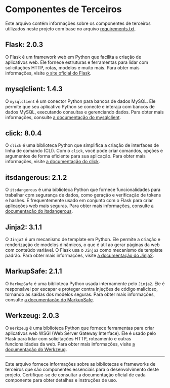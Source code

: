 # Componentes de Terceiros

Este arquivo contém informações sobre os componentes de terceiros utilizados neste projeto com base no arquivo [requirements.txt](requirements.txt).

## Flask: 2.0.3

O Flask é um framework web em Python que facilita a criação de aplicativos web. Ele fornece estruturas e ferramentas para lidar com solicitações HTTP, rotas, modelos e muito mais. Para obter mais informações, visite [o site oficial do Flask](https://flask.palletsprojects.com/).

## mysqlclient: 1.4.3

O `mysqlclient` é um conector Python para bancos de dados MySQL. Ele permite que seu aplicativo Python se conecte e interaja com bancos de dados MySQL, executando consultas e gerenciando dados. Para obter mais informações, consulte [a documentação do mysqlclient](https://pypi.org/project/mysqlclient/).

## click: 8.0.4

O `click` é uma biblioteca Python que simplifica a criação de interfaces de linha de comando (CLI). Com o `click`, você pode criar comandos, opções e argumentos de forma eficiente para sua aplicação. Para obter mais informações, visite [a documentação do click](https://click.palletsprojects.com/).

## itsdangerous: 2.1.2

O `itsdangerous` é uma biblioteca Python que fornece funcionalidades para trabalhar com segurança de dados, como geração e verificação de tokens e hashes. É frequentemente usado em conjunto com o Flask para criar aplicações web mais seguras. Para obter mais informações, consulte [a documentação do itsdangerous](https://pypi.org/project/itsdangerous/).

## Jinja2: 3.1.1

O `Jinja2` é um mecanismo de template em Python. Ele permite a criação e renderização de modelos dinâmicos, o que é útil ao gerar páginas da web com conteúdo variável. O Flask usa o `Jinja2` como mecanismo de template padrão. Para obter mais informações, visite [a documentação do Jinja2](https://jinja.palletsprojects.com/).

## MarkupSafe: 2.1.1

O `MarkupSafe` é uma biblioteca Python usada internamente pelo `Jinja2`. Ele é responsável por escapar e proteger contra injeções de código malicioso, tornando as saídas dos modelos seguras. Para obter mais informações, consulte [a documentação do MarkupSafe](https://pypi.org/project/MarkupSafe/).

## Werkzeug: 2.0.3

O `Werkzeug` é uma biblioteca Python que fornece ferramentas para criar aplicativos web WSGI (Web Server Gateway Interface). Ele é usado pelo Flask para lidar com solicitações HTTP, roteamento e outras funcionalidades da web. Para obter mais informações, visite [a documentação do Werkzeug](https://palletsprojects.com/p/werkzeug/).

---

Este arquivo fornece informações sobre as bibliotecas e frameworks de terceiros que são componentes essenciais para o desenvolvimento deste projeto. Certifique-se de consultar a documentação oficial de cada componente para obter detalhes e instruções de uso.
